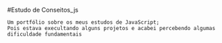 #Estudo de Conseitos_js
  
    Um portfólio sobre os meus estudos de JavaScript;
    Pois estava execultando alguns projetos e acabei percebendo algumas dificuldade fundamentais
